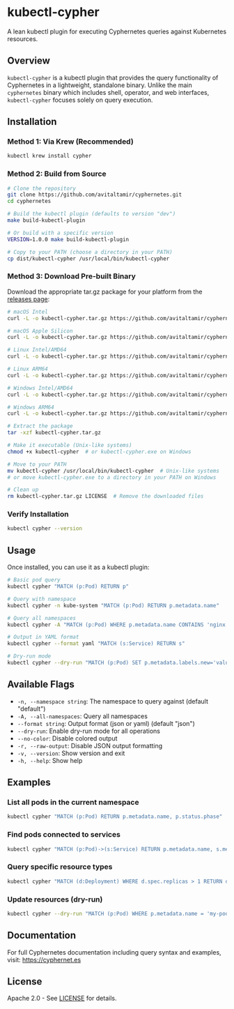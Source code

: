 # kubectl-cypher

A lean kubectl plugin for executing Cyphernetes queries against Kubernetes resources.

## Overview

`kubectl-cypher` is a kubectl plugin that provides the query functionality of Cyphernetes in a lightweight, standalone binary. Unlike the main `cyphernetes` binary which includes shell, operator, and web interfaces, `kubectl-cypher` focuses solely on query execution.

## Installation

### Method 1: Via Krew (Recommended)

```bash
kubectl krew install cypher
```

### Method 2: Build from Source

```bash
# Clone the repository
git clone https://github.com/avitaltamir/cyphernetes.git
cd cyphernetes

# Build the kubectl plugin (defaults to version "dev")
make build-kubectl-plugin

# Or build with a specific version
VERSION=1.0.0 make build-kubectl-plugin

# Copy to your PATH (choose a directory in your PATH)
cp dist/kubectl-cypher /usr/local/bin/kubectl-cypher
```

### Method 3: Download Pre-built Binary

Download the appropriate tar.gz package for your platform from the [releases page](https://github.com/avitaltamir/cyphernetes/releases):

```bash
# macOS Intel
curl -L -o kubectl-cypher.tar.gz https://github.com/avitaltamir/cyphernetes/releases/latest/download/kubectl-cypher-darwin-amd64.tar.gz

# macOS Apple Silicon
curl -L -o kubectl-cypher.tar.gz https://github.com/avitaltamir/cyphernetes/releases/latest/download/kubectl-cypher-darwin-arm64.tar.gz

# Linux Intel/AMD64
curl -L -o kubectl-cypher.tar.gz https://github.com/avitaltamir/cyphernetes/releases/latest/download/kubectl-cypher-linux-amd64.tar.gz

# Linux ARM64
curl -L -o kubectl-cypher.tar.gz https://github.com/avitaltamir/cyphernetes/releases/latest/download/kubectl-cypher-linux-arm64.tar.gz

# Windows Intel/AMD64
curl -L -o kubectl-cypher.tar.gz https://github.com/avitaltamir/cyphernetes/releases/latest/download/kubectl-cypher-windows-amd64.tar.gz

# Windows ARM64
curl -L -o kubectl-cypher.tar.gz https://github.com/avitaltamir/cyphernetes/releases/latest/download/kubectl-cypher-windows-arm64.tar.gz

# Extract the package
tar -xzf kubectl-cypher.tar.gz

# Make it executable (Unix-like systems)
chmod +x kubectl-cypher  # or kubectl-cypher.exe on Windows

# Move to your PATH
mv kubectl-cypher /usr/local/bin/kubectl-cypher  # Unix-like systems
# or move kubectl-cypher.exe to a directory in your PATH on Windows

# Clean up
rm kubectl-cypher.tar.gz LICENSE  # Remove the downloaded files
```

### Verify Installation

```bash
kubectl cypher --version
```

## Usage

Once installed, you can use it as a kubectl plugin:

```bash
# Basic pod query
kubectl cypher "MATCH (p:Pod) RETURN p"

# Query with namespace
kubectl cypher -n kube-system "MATCH (p:Pod) RETURN p.metadata.name"

# Query all namespaces
kubectl cypher -A "MATCH (p:Pod) WHERE p.metadata.name CONTAINS 'nginx' RETURN p"

# Output in YAML format
kubectl cypher --format yaml "MATCH (s:Service) RETURN s"

# Dry-run mode
kubectl cypher --dry-run "MATCH (p:Pod) SET p.metadata.labels.new='value' RETURN p"
```

## Available Flags

- `-n, --namespace string`: The namespace to query against (default "default")
- `-A, --all-namespaces`: Query all namespaces
- `--format string`: Output format (json or yaml) (default "json")
- `--dry-run`: Enable dry-run mode for all operations
- `--no-color`: Disable colored output
- `-r, --raw-output`: Disable JSON output formatting
- `-v, --version`: Show version and exit
- `-h, --help`: Show help

## Examples

### List all pods in the current namespace
```bash
kubectl cypher "MATCH (p:Pod) RETURN p.metadata.name, p.status.phase"
```

### Find pods connected to services
```bash
kubectl cypher "MATCH (p:Pod)->(s:Service) RETURN p.metadata.name, s.metadata.name"
```

### Query specific resource types
```bash
kubectl cypher "MATCH (d:Deployment) WHERE d.spec.replicas > 1 RETURN d.metadata.name, d.spec.replicas"
```

### Update resources (dry-run)
```bash
kubectl cypher --dry-run "MATCH (p:Pod) WHERE p.metadata.name = 'my-pod' SET p.metadata.labels.environment = 'production'"
```

## Documentation

For full Cyphernetes documentation including query syntax and examples, visit:
https://cyphernet.es

## License

Apache 2.0 - See [LICENSE](../../LICENSE) for details. 